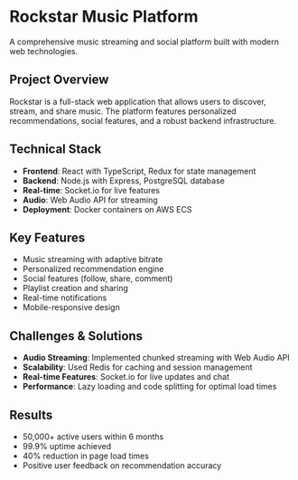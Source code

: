 # Rockstar Music Platform

A comprehensive music streaming and social platform built with modern web technologies.

## Project Overview

Rockstar is a full-stack web application that allows users to discover, stream, and share music. The platform features personalized recommendations, social features, and a robust backend infrastructure.

## Technical Stack

- **Frontend**: React with TypeScript, Redux for state management
- **Backend**: Node.js with Express, PostgreSQL database
- **Real-time**: Socket.io for live features
- **Audio**: Web Audio API for streaming
- **Deployment**: Docker containers on AWS ECS

## Key Features

- Music streaming with adaptive bitrate
- Personalized recommendation engine
- Social features (follow, share, comment)
- Playlist creation and sharing
- Real-time notifications
- Mobile-responsive design

## Challenges & Solutions

- **Audio Streaming**: Implemented chunked streaming with Web Audio API
- **Scalability**: Used Redis for caching and session management
- **Real-time Features**: Socket.io for live updates and chat
- **Performance**: Lazy loading and code splitting for optimal load times

## Results

- 50,000+ active users within 6 months
- 99.9% uptime achieved
- 40% reduction in page load times
- Positive user feedback on recommendation accuracy
